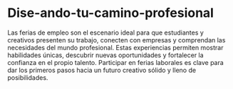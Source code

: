 # Dise-ando-tu-camino-profesional
Las ferias de empleo son el escenario ideal para que estudiantes y creativos presenten su trabajo, conecten con empresas y comprendan las necesidades del mundo profesional. Estas experiencias permiten mostrar habilidades únicas, descubrir nuevas oportunidades y fortalecer la confianza en el propio talento. Participar en ferias laborales es clave para dar los primeros pasos hacia un futuro creativo sólido y lleno de posibilidades.
